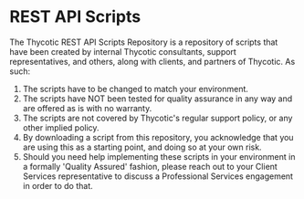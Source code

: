 # REST API Scripts
The Thycotic REST API Scripts Repository is a repository of scripts that have been created by internal Thycotic consultants, support representatives, and others, along with clients, and partners of Thycotic. As such:
1.	The scripts have to be changed to match your environment.
2.	The scripts have NOT been tested for quality assurance in any way and are offered as is with no warranty. 
3.	The scripts are not covered by Thycotic's regular support policy, or any other implied policy. 
4.	By downloading a script from this repository, you acknowledge that you are using this as a starting point, and doing so at your own risk. 
5.	Should you need help implementing these scripts in your environment in a formally 'Quality Assured' fashion, please reach out to your Client Services representative to discuss a Professional Services engagement in order to do that.
